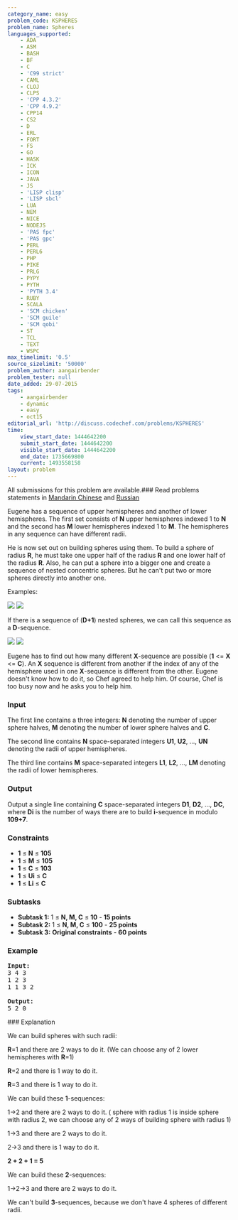```yaml
---
category_name: easy
problem_code: KSPHERES
problem_name: Spheres
languages_supported:
    - ADA
    - ASM
    - BASH
    - BF
    - C
    - 'C99 strict'
    - CAML
    - CLOJ
    - CLPS
    - 'CPP 4.3.2'
    - 'CPP 4.9.2'
    - CPP14
    - CS2
    - D
    - ERL
    - FORT
    - FS
    - GO
    - HASK
    - ICK
    - ICON
    - JAVA
    - JS
    - 'LISP clisp'
    - 'LISP sbcl'
    - LUA
    - NEM
    - NICE
    - NODEJS
    - 'PAS fpc'
    - 'PAS gpc'
    - PERL
    - PERL6
    - PHP
    - PIKE
    - PRLG
    - PYPY
    - PYTH
    - 'PYTH 3.4'
    - RUBY
    - SCALA
    - 'SCM chicken'
    - 'SCM guile'
    - 'SCM qobi'
    - ST
    - TCL
    - TEXT
    - WSPC
max_timelimit: '0.5'
source_sizelimit: '50000'
problem_author: aangairbender
problem_tester: null
date_added: 29-07-2015
tags:
    - aangairbender
    - dynamic
    - easy
    - oct15
editorial_url: 'http://discuss.codechef.com/problems/KSPHERES'
time:
    view_start_date: 1444642200
    submit_start_date: 1444642200
    visible_start_date: 1444642200
    end_date: 1735669800
    current: 1493558158
layout: problem
---
```

All submissions for this problem are available.###  Read problems statements in [Mandarin Chinese](http://www.codechef.com/download/translated/OCT15/mandarin/KSPHERES.pdf) and [Russian](http://www.codechef.com/download/translated/OCT15/russian/KSPHERES.pdf) 

Eugene has a sequence of upper hemispheres and another of lower hemispheres. The first set consists of **N** upper hemispheres indexed 1 to **N** and the second has **M** lower hemispheres indexed 1 to **M**. The hemispheres in any sequence can have different radii.

He is now set out on building spheres using them. To build a sphere of radius **R**, he must take one upper half of the radius **R** and one lower half of the radius **R**. Also, he can put a sphere into a bigger one and create a sequence of nested concentric spheres. But he can't put two or more spheres directly into another one.

Examples:

![](https://www.codechef.com/download/OCT15//ok.png)
![](https://www.codechef.com/download/OCT15//wrong.png)

If there is a sequence of (**D+1**) nested spheres, we can call this sequence as a **D**-sequence.

![](https://www.codechef.com/download/OCT15/1-sequence.png)
![](https://www.codechef.com/download/OCT15//2-sequence.png)

Eugene has to find out how many different **X**-sequence are possible (**1** <= **X** <= **C**). An **X** sequence is different from another if the index of any of the hemisphere used in one **X**-sequence is different from the other. Eugene doesn't know how to do it, so Chef agreed to help him. Of course, Chef is too busy now and he asks you to help him.

### Input

The first line contains a three integers: **N** denoting the number of upper sphere halves, **M** denoting the number of lower sphere halves and **C**.

The second line contains **N** space-separated integers **U1**, **U2**, ..., **UN** denoting the radii of upper hemispheres.

The third line contains **M** space-separated integers **L1**, **L2**, ..., **LM** denoting the radii of lower hemispheres.

### Output

Output a single line containing **C** space-separated integers **D1**, **D2**, ..., **DC**, where **Di** is the number of ways there are to build **i**-sequence in modulo **109+7**.

### Constraints

- **1** ≤ **N** ≤ **105**
- **1** ≤ **M** ≤ **105**
- **1** ≤ **C** ≤ **103**
- **1** ≤ **Ui** ≤ **C**
- **1** ≤ **Li** ≤ **C**

### Subtasks

- **Subtask 1:** 1 ≤ **N, M, C** ≤ **10** - **15 points**
- **Subtask 2:** 1 ≤ **N, M, C** ≤ **100** - **25 points**
- **Subtask 3:** **Original constraints** - **60 points**

### Example

<pre><b>Input:</b>
<tt>3 4 3
1 2 3
1 1 3 2</tt>

<b>Output:</b>
<tt>5 2 0</tt>
</pre>### Explanation

We can build spheres with such radii:

**R**=1 and there are 2 ways to do it. (We can choose any of 2 lower hemispheres with **R**=1)

**R**=2 and there is 1 way to do it.

**R**=3 and there is 1 way to do it.

We can build these **1**-sequences:

1->2 and there are 2 ways to do it. ( sphere with radius 1 is inside sphere with radius 2, we can choose any of 2 ways of building sphere with radius 1)

1->3 and there are 2 ways to do it.

2->3 and there is 1 way to do it.

**2 + 2 + 1 = 5**

We can build these **2**-sequences:

1->2->3 and there are 2 ways to do it.

We can't build **3**-sequences, because we don't have 4 spheres of different radii.
